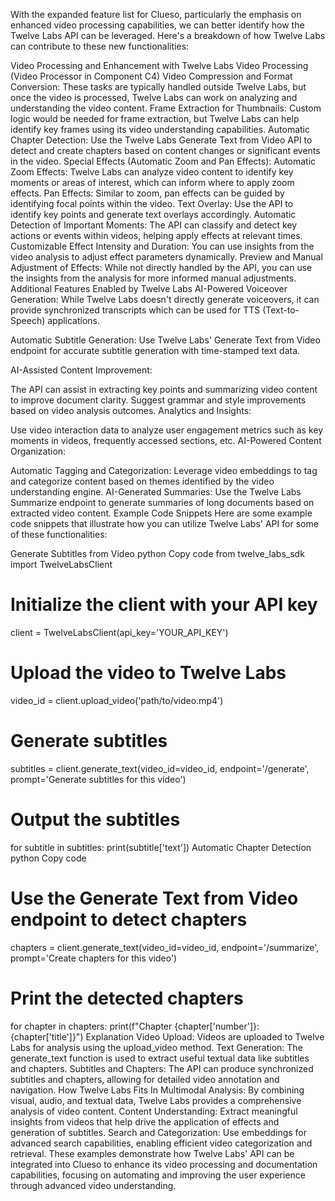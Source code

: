With the expanded feature list for Clueso, particularly the emphasis on enhanced video processing capabilities, we can better identify how the Twelve Labs API can be leveraged. Here's a breakdown of how Twelve Labs can contribute to these new functionalities:

Video Processing and Enhancement with Twelve Labs
Video Processing (Video Processor in Component C4)
Video Compression and Format Conversion: These tasks are typically handled outside Twelve Labs, but once the video is processed, Twelve Labs can work on analyzing and understanding the video content.
Frame Extraction for Thumbnails: Custom logic would be needed for frame extraction, but Twelve Labs can help identify key frames using its video understanding capabilities.
Automatic Chapter Detection: Use the Twelve Labs Generate Text from Video API to detect and create chapters based on content changes or significant events in the video.
Special Effects (Automatic Zoom and Pan Effects):
Automatic Zoom Effects: Twelve Labs can analyze video content to identify key moments or areas of interest, which can inform where to apply zoom effects.
Pan Effects: Similar to zoom, pan effects can be guided by identifying focal points within the video.
Text Overlay: Use the API to identify key points and generate text overlays accordingly.
Automatic Detection of Important Moments: The API can classify and detect key actions or events within videos, helping apply effects at relevant times.
Customizable Effect Intensity and Duration: You can use insights from the video analysis to adjust effect parameters dynamically.
Preview and Manual Adjustment of Effects: While not directly handled by the API, you can use the insights from the analysis for more informed manual adjustments.
Additional Features Enabled by Twelve Labs
AI-Powered Voiceover Generation: While Twelve Labs doesn't directly generate voiceovers, it can provide synchronized transcripts which can be used for TTS (Text-to-Speech) applications.

Automatic Subtitle Generation: Use Twelve Labs' Generate Text from Video endpoint for accurate subtitle generation with time-stamped text data.

AI-Assisted Content Improvement:

The API can assist in extracting key points and summarizing video content to improve document clarity.
Suggest grammar and style improvements based on video analysis outcomes.
Analytics and Insights:

Use video interaction data to analyze user engagement metrics such as key moments in videos, frequently accessed sections, etc.
AI-Powered Content Organization:

Automatic Tagging and Categorization: Leverage video embeddings to tag and categorize content based on themes identified by the video understanding engine.
AI-Generated Summaries: Use the Twelve Labs Summarize endpoint to generate summaries of long documents based on extracted video content.
Example Code Snippets
Here are some example code snippets that illustrate how you can utilize Twelve Labs' API for some of these functionalities:

Generate Subtitles from Video
python
Copy code
from twelve_labs_sdk import TwelveLabsClient

# Initialize the client with your API key
client = TwelveLabsClient(api_key='YOUR_API_KEY')

# Upload the video to Twelve Labs
video_id = client.upload_video('path/to/video.mp4')

# Generate subtitles
subtitles = client.generate_text(video_id=video_id, endpoint='/generate', prompt='Generate subtitles for this video')

# Output the subtitles
for subtitle in subtitles:
    print(subtitle['text'])
Automatic Chapter Detection
python
Copy code
# Use the Generate Text from Video endpoint to detect chapters
chapters = client.generate_text(video_id=video_id, endpoint='/summarize', prompt='Create chapters for this video')

# Print the detected chapters
for chapter in chapters:
    print(f"Chapter {chapter['number']}: {chapter['title']}")
Explanation
Video Upload: Videos are uploaded to Twelve Labs for analysis using the upload_video method.
Text Generation: The generate_text function is used to extract useful textual data like subtitles and chapters.
Subtitles and Chapters: The API can produce synchronized subtitles and chapters, allowing for detailed video annotation and navigation.
How Twelve Labs Fits In
Multimodal Analysis: By combining visual, audio, and textual data, Twelve Labs provides a comprehensive analysis of video content.
Content Understanding: Extract meaningful insights from videos that help drive the application of effects and generation of subtitles.
Search and Categorization: Use embeddings for advanced search capabilities, enabling efficient video categorization and retrieval.
These examples demonstrate how Twelve Labs' API can be integrated into Clueso to enhance its video processing and documentation capabilities, focusing on automating and improving the user experience through advanced video understanding​​.



